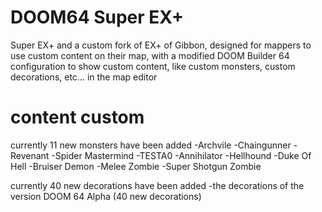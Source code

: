 # DOOM64 Super EX+
Super EX+ and a custom fork of  EX+ of Gibbon, designed for mappers to use custom content on their map, with a modified DOOM Builder 64 configuration to show custom content, like custom monsters, custom decorations, etc... in the map editor

# content custom
currently 11 new monsters have been added
-Archvile
-Chaingunner
-Revenant
-Spider Mastermind
-TESTA0
-Annihilator -Hellhound
-Duke Of Hell
-Bruiser Demon
-Melee Zombie
-Super Shotgun Zombie

currently 40 new decorations have been added
-the decorations of the version DOOM 64 Alpha (40 new decorations)
